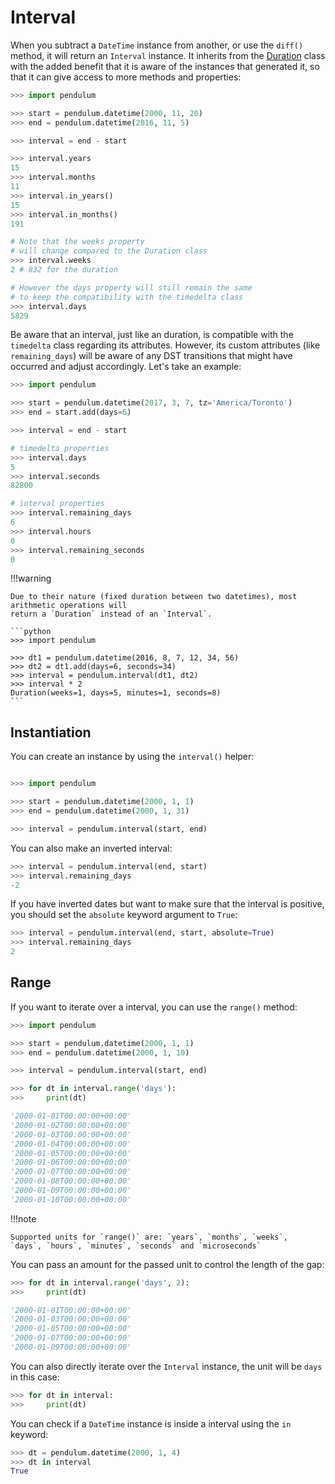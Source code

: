 # Interval

When you subtract a `DateTime` instance from another, or use the `diff()` method, it will return an `Interval` instance.
It inherits from the [Duration](#duration) class with the added benefit that it is aware of the
instances that generated it, so that it can give access to more methods and properties:

```python
>>> import pendulum

>>> start = pendulum.datetime(2000, 11, 20)
>>> end = pendulum.datetime(2016, 11, 5)

>>> interval = end - start

>>> interval.years
15
>>> interval.months
11
>>> interval.in_years()
15
>>> interval.in_months()
191

# Note that the weeks property
# will change compared to the Duration class
>>> interval.weeks
2 # 832 for the duration

# However the days property will still remain the same
# to keep the compatibility with the timedelta class
>>> interval.days
5829
```

Be aware that an interval, just like an duration, is compatible with the `timedelta` class regarding
its attributes. However, its custom attributes (like `remaining_days`) will be aware of any DST
transitions that might have occurred and adjust accordingly. Let's take an example:

```python
>>> import pendulum

>>> start = pendulum.datetime(2017, 3, 7, tz='America/Toronto')
>>> end = start.add(days=6)

>>> interval = end - start

# timedelta properties
>>> interval.days
5
>>> interval.seconds
82800

# interval properties
>>> interval.remaining_days
6
>>> interval.hours
0
>>> interval.remaining_seconds
0
```

!!!warning

    Due to their nature (fixed duration between two datetimes), most arithmetic operations will
    return a `Duration` instead of an `Interval`.

    ```python
    >>> import pendulum

    >>> dt1 = pendulum.datetime(2016, 8, 7, 12, 34, 56)
    >>> dt2 = dt1.add(days=6, seconds=34)
    >>> interval = pendulum.interval(dt1, dt2)
    >>> interval * 2
    Duration(weeks=1, days=5, minutes=1, seconds=8)
    ```


## Instantiation

You can create an instance by using the `interval()` helper:

```python

>>> import pendulum

>>> start = pendulum.datetime(2000, 1, 1)
>>> end = pendulum.datetime(2000, 1, 31)

>>> interval = pendulum.interval(start, end)
```

You can also make an inverted interval:

```python
>>> interval = pendulum.interval(end, start)
>>> interval.remaining_days
-2
```

If you have inverted dates but want to make sure that the interval is positive,
you should set the `absolute` keyword argument to `True`:

```python
>>> interval = pendulum.interval(end, start, absolute=True)
>>> interval.remaining_days
2
```

## Range

If you want to iterate over a interval, you can use the `range()` method:

```python
>>> import pendulum

>>> start = pendulum.datetime(2000, 1, 1)
>>> end = pendulum.datetime(2000, 1, 10)

>>> interval = pendulum.interval(start, end)

>>> for dt in interval.range('days'):
>>>     print(dt)

'2000-01-01T00:00:00+00:00'
'2000-01-02T00:00:00+00:00'
'2000-01-03T00:00:00+00:00'
'2000-01-04T00:00:00+00:00'
'2000-01-05T00:00:00+00:00'
'2000-01-06T00:00:00+00:00'
'2000-01-07T00:00:00+00:00'
'2000-01-08T00:00:00+00:00'
'2000-01-09T00:00:00+00:00'
'2000-01-10T00:00:00+00:00'
```

!!!note

    Supported units for `range()` are: `years`, `months`, `weeks`,
    `days`, `hours`, `minutes`, `seconds` and `microseconds`

You can pass an amount for the passed unit to control the length of the gap:

```python
>>> for dt in interval.range('days', 2):
>>>     print(dt)

'2000-01-01T00:00:00+00:00'
'2000-01-03T00:00:00+00:00'
'2000-01-05T00:00:00+00:00'
'2000-01-07T00:00:00+00:00'
'2000-01-09T00:00:00+00:00'
```

You can also directly iterate over the `Interval` instance,
the unit will be `days` in this case:

```python
>>> for dt in interval:
>>>     print(dt)
```

You can check if a `DateTime` instance is inside a interval using the `in` keyword:

```python
>>> dt = pendulum.datetime(2000, 1, 4)
>>> dt in interval
True
```
